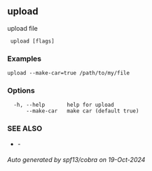 ##  upload

upload file

```
 upload [flags]
```

### Examples

```
upload --make-car=true /path/to/my/file
```

### Options

```
  -h, --help       help for upload
      --make-car   make car (default true)
```

### SEE ALSO

* [](.md)	 - 

###### Auto generated by spf13/cobra on 19-Oct-2024
